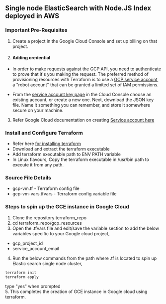 ## Single node ElasticSearch with Node.JS Index deployed in AWS
### Important Pre-Requisites
1. Create a project in the Google Cloud Console and set up billing on that project. 
2. #### Adding credential

- In order to make requests against the GCP API, you need to authenticate to prove that it's you making the request. The preferred method of provisioning resources with Terraform is to use a [GCP service account](https://cloud.google.com/docs/authentication/getting-started), a "robot account" that can be granted a limited set of IAM permissions.

- From the [service account key page](https://console.cloud.google.com/apis/credentials/serviceaccountkey) in the Cloud Console choose an existing account, or create a new one. Next, download the JSON key file. Name it something you can remember, and store it somewhere secure on your machine.
3. Refer Google Cloud documentation on creating [Service account here](https://cloud.google.com/iam/docs/creating-managing-service-accounts#creating_a_service_account)

### Install and Configure Terraform
- Refer here [for installing terraform](https://www.terraform.io/downloads.html)
- Download and extract the terraform executable
- Add terraform executable path to ENV PATH variable
- In Linux flavours, Copy the terraform executable in /usr/bin path to execute it from any path.

### Source File Details
- gcp-vm.tf - Terraform config file
- gcp-vm-vars.tfvars - Terraform config variable file
 
### Steps to spin up the GCE instance in Google Cloud 
 1. Clone the repository terraform_repo
 2. cd terraform_repo/gcp_resources
 3. Open the .tfvars file and edit/save the variable section to add the below variables specific to your Google cloud project, 
 - gcp_project_id
 - service_account_email
   
 4. Run the below commands from the path where .tf is located to spin up Elastic search single node cluster,
 ```
 terraform init
 terraform apply
 ```
 type "yes" when prompted<br>
 5. This completes the creation of GCE instance in Google cloud using terraform.
 
